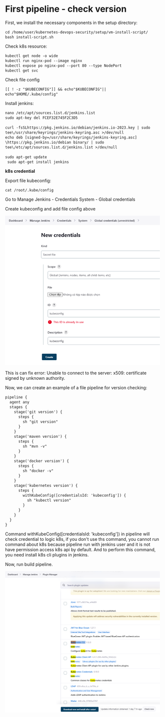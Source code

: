 # First pipeline - check version



First, we install the necessary components in the setup directory:

```
cd /home/user/kubernetes-devops-security/setup/vm-install-script/
bash install-script.sh
```



Check k8s resource:

```
kubectl get node -o wide
kubectl run nginx-pod --image nginx
kubectl expose po nginx-pod --port 80 --type NodePort
kubectl get svc
```



Check file config

```
[[ ! -z "$KUBECONFIG"]] && echo"$KUBECONFIG"|| echo"$HOME/.kube/config"
```



Install jenkins:

```
nano /etc/apt/sources.list.d/jenkins.list 
sudo apt-key del FCEF32E745F2C3D5
 
curl -fsSLhttps://pkg.jenkins.io/debian/jenkins.io-2023.key | sudo tee\/usr/share/keyrings/jenkins-keyring.asc >/dev/null
echo deb [signed-by=/usr/share/keyrings/jenkins-keyring.asc] \https://pkg.jenkins.io/debian binary/ | sudo tee\/etc/apt/sources.list.d/jenkins.list >/dev/null
 
sudo apt-get update
 sudo apt-get install jenkins
```





**k8s credential**



Export file kubeconfig:

```
cat /root/.kube/config 
```

Go to Manage Jenkins - Credentials System - Global credentials

Create kubeconfig and add file config above



![](../media/2.%20First%20pipeline%20-%20check%20version_1.png)



This is can fix error:  Unable to connect to the server: x509: certificate signed by unknown authority.





Now, we can create an example of a file pipeline for version checking:

```
pipeline {
  agent any
  stages {
    stage('git version') {
      steps {
        sh "git version"
      }
    }
    stage('maven version') {
      steps {
        sh "mvn -v"
      }
    }
    stage('docker version') {
      steps {
        sh "docker -v"
      }
    }
    stage('kubernetes version') {
      steps {
        withKubeConfig([credentialsId: 'kubeconfig']) {
          sh "kubectl version"
        }
      }
    }
  }
}
```



Command withKubeConfig([credentialsId: 'kubeconfig']) in pipeline will check credential to logic k8s, if you don't use ths command, you cannot run command about k8s because pipeline run with jenkins user and it is not have permission access k8s api by default. And to perform this command, you need install k8s cli plugins in jenkins.

Now, run build pipeline.



![](../media/2.%20First%20pipeline%20-%20check%20version_2.png)




